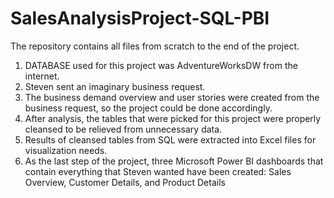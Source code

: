 # SalesAnalysisProject-SQL-PBI
The repository contains all files from scratch to the end of the project.
1. DATABASE used for this project was AdventureWorksDW from the internet.
2. Steven sent an imaginary business request.
3. The business demand overview and user stories were created from the business request, so the project could be done accordingly.
4. After analysis, the tables that were picked for this project were properly cleansed to be relieved from unnecessary data.
5. Results of cleansed tables from SQL were extracted into Excel files for visualization needs.
6. As the last step of the project, three Microsoft Power BI dashboards that contain everything that Steven wanted have been created: Sales Overview, Customer Details, and Product Details
